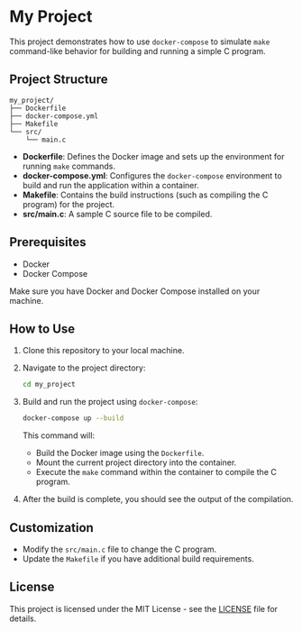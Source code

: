 
# My Project

This project demonstrates how to use `docker-compose` to simulate `make` command-like behavior for building and running a simple C program.

## Project Structure

```
my_project/
├── Dockerfile
├── docker-compose.yml
├── Makefile
└── src/
    └── main.c
```

- **Dockerfile**: Defines the Docker image and sets up the environment for running `make` commands.
- **docker-compose.yml**: Configures the `docker-compose` environment to build and run the application within a container.
- **Makefile**: Contains the build instructions (such as compiling the C program) for the project.
- **src/main.c**: A sample C source file to be compiled.

## Prerequisites

- Docker
- Docker Compose

Make sure you have Docker and Docker Compose installed on your machine.

## How to Use

1. Clone this repository to your local machine.

2. Navigate to the project directory:

    ```bash
    cd my_project
    ```

3. Build and run the project using `docker-compose`:

    ```bash
    docker-compose up --build
    ```

    This command will:
    - Build the Docker image using the `Dockerfile`.
    - Mount the current project directory into the container.
    - Execute the `make` command within the container to compile the C program.

4. After the build is complete, you should see the output of the compilation.

## Customization

- Modify the `src/main.c` file to change the C program.
- Update the `Makefile` if you have additional build requirements.

## License

This project is licensed under the MIT License - see the [LICENSE](LICENSE) file for details.

